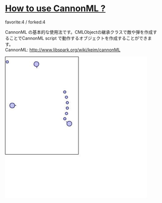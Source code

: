 # [How to use CannonML ?](http://wonderfl.net/c/khgM)

favorite:4 / forked:4

CannonML の基本的な使用法です。CMLObjectの継承クラスで敵や弾を作成することでCannonML script で動作するオブジェクトを作成することができます。  
CannonML: http://www.libspark.org/wiki/keim/cannonML  


![thumbnail](./thumbnail.jpg)
